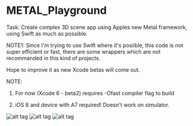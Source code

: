 METAL_Playground
===================
Task: Create complex 3D scene app using Apples new Metal framework, using Swift as much as possible.

NOTE1: Since I'm trying to use Swift where it's posiible, this code is not super efficient or fast, there are some wrappers which are not recommanded in this kind of projects.

Hope to improve it as new Xcode betas will come out.

NOTE: 
1) For now (Xcode 6 - beta2) requires -Ofast compiler flag to build

2) iOS 8 and device with A7 required! Doesn't work on simulator.

![alt tag](http://cl.ly/image/2h2p3x2r0f2E/triangle.png) ![alt tag](http://cl.ly/image/400Y0C3G2c0o/transform.png) ![alt tag](http://cl.ly/image/2u2v1W3H3T3b/texture.png) 
